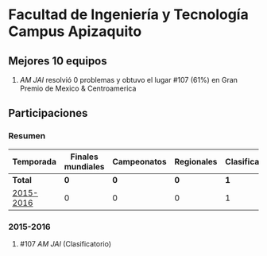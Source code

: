 # Facultad de Ingeniería y Tecnología Campus Apizaquito

## Mejores 10 equipos

1. _AM JAI_ resolvió 0 problemas y obtuvo el lugar #107 (61%) en Gran Premio de Mexico & Centroamerica

## Participaciones

### Resumen

| Temporada | Finales mundiales | Campeonatos | Regionales | Clasificatorios | Equipos |
| --- | --- | --- | --- | --- | --- |
| **Total** | **0** | **0** | **0** | **1** | **1** |
| [2015-2016](#2015-2016) | 0 | 0 | 0 | 1 | 1 |

### 2015-2016

1. #107 _AM JAI_ (Clasificatorio)



